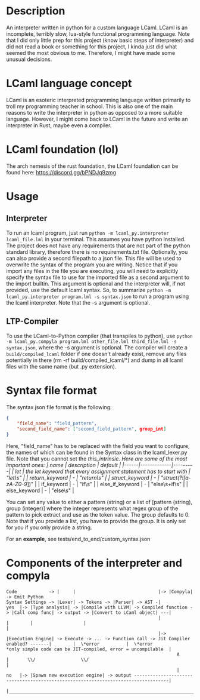 # Description
An interpreter written in python for a custom language LCaml.
LCaml is an incomplete, terribly slow, lua-style functional programming language.
Note that I did only little prep for this project (know basic steps of interpreter) and did not read a book or something for this project, I kinda just did what seemed the most obvious to me. Therefore, I might have made some unusual decisions.

# LCaml language concept
LCaml is an esoteric interpreted programming language written primarily to troll my programming teacher in school.
This is also one of the main reasons to write the interpreter in python as opposed to a more suitable language.
However, I might come back to LCaml in the future and write an interpreter in Rust, maybe even a compiler.

# LCaml foundation (lol)
The arch nemesis of the rust foundation, the LCaml foundation can be found here: https://discord.gg/bPNDJq9zmg

# Usage
## Interpreter
To run an lcaml program, just run `python -m lcaml_py.interpreter lcaml_file.lml` in your terminal. This assumes you have python installed. The project does not have any requirements that are not part of the python standard library, therefore there is no requirements.txt file.
Optionally, you can also provide a second filepath to a json file. This file will be used to overwrite the syntax of the program you are writing. Notice that if you import any files in the file you are executing, you will need to explicitly specify the syntax file to use for the imported file as a second argument to the import builtin. This argument is optional and the interpreter will, if not provided, use the default lcaml syntax.
So, to summarize
`python -m lcaml_py.interpreter program.lml -s syntax.json` to run a program using the lcaml interpreter. Note that the -s argument is optional.

## LTP-Compiler
To use the LCaml-to-Python compiler (that transpiles to python), use `python -m lcaml_py.compyla program.lml other_file.lml third_file.lml -s syntax.json`, where the -s argument is optional.
The compiler will create a `build/compiled_lcaml` folder if one doesn't already exist, remove any files potentially in there (rm -rf build/compiled_lcaml/*) and dump in all lcaml files with the same name (but .py extension).

# Syntax file format
The syntax json file format is the following:
```json
{
    "field_name": "field_pattern",
    "second_field_name": ["second_field_pattern", group_int]
}
```

Here, "field_name" has to be replaced with the field you want to configure, the names of which can be found in the Syntax class in the lcaml_lexer.py file.
Note that you cannot set the _this_intrinsic.
Here are some of the most important ones:
| name | description | default |
|------|-------------|---------|
| let | the let keyword that every assignment statement has to start with | "let\s" |
| return_keyword | - | "return\s" |
| struct_keyword | - | "struct(?![a-zA-Z0-9_])" |
| if_keyword | - | "if\s" |
| else_if_keyword | - | "else\s+if\s" |
| else_keyword | - | "else\s" |

You can set any value to either a pattern (string) or a list of [pattern (string), group (integer)] where the integer represents what regex group of the pattern to pick extract and use as the token value. The group defaults to 0.
Note that if you provide a list, you have to provide the group. It is only set for you if you only provide a string.

For an **example**, see tests/end_to_end/custom_syntax.json

# Components of the interpreter and compyla
```
Code            -> |     |                               |-> |Compyla| -> Emit Python
Syntax Settings -> |Lexer| -> Tokens -> |Parser| -> AST -|                                                                                    yes  |-> |Type analysis| -> |Compile with LLVM| -> Compiled function -> |Call comp func| -> output -> |Convert to LCaml object| ---|
                                                         |                                                                                         |        |                   |                                                                                                |
                                                         |-> |Execution Engine| -> Execute -> ... -> Function call -> Jit Compiler enabled? -------|        |  \*error          |  \*error                          *only simple code can be JIT-compiled, error = uncompilable  |
                                                                A                                                                                  |       \\/                 \\/                                                                                               |
                                                                |                                                                             no   |-> |Spawn new execution engine| -> output -----------------------------------------------------------------------------------|
                                                                |________________________________________________________________________________________________________________________________________________________________________________________________________________|
```
